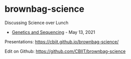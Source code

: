 # brownbag-science
Discussing Science over Lunch

* [Genetics and Sequencing](https://cbiit.github.io/brownbag-science/01-genetics-and-sequencing/) - May 13, 2021


Presentations: https://cbiit.github.io/brownbag-science/

Edit on Github: https://github.com/CBIIT/brownbag-science

